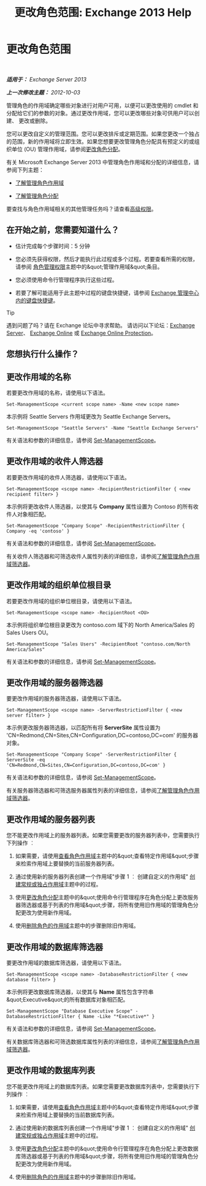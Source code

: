 ﻿---
title: '更改角色范围: Exchange 2013 Help'
TOCTitle: 更改角色范围
ms:assetid: 9180e1e0-c352-4ccd-8da6-885a2e309867
ms:mtpsurl: https://technet.microsoft.com/zh-cn/library/Dd298145(v=EXCHG.150)
ms:contentKeyID: 50491028
ms.date: 05/21/2018
mtps_version: v=EXCHG.150
ms.translationtype: MT
---

# 更改角色范围

 

_**适用于：** Exchange Server 2013_

_**上一次修改主题：** 2012-10-03_

管理角色的作用域确定哪些对象进行对用户可用，以便可以更改使用的 cmdlet 和分配给它们的参数的对象。通过更改作用域，您可以更改哪些对象可供用户可以创建、 更改或删除。

您可以更改自定义的管理范围。您可以更改排斥或定期范围。如果您更改一个独占的范围，新的作用域将立即生效。如果您想要更改管理角色分配具有预定义的或组织单位 (OU) 管理作用域，请参阅[更改角色分配](change-a-role-assignment-exchange-2013-help.md)。

有关 Microsoft Exchange Server 2013 中管理角色作用域和分配的详细信息，请参阅下列主题：

  - [了解管理角色作用域](understanding-management-role-scopes-exchange-2013-help.md)

  - [了解管理角色分配](understanding-management-role-assignments-exchange-2013-help.md)

要查找与角色作用域相关的其他管理任务吗？请查看[高级权限](advanced-permissions-exchange-2013-help.md)。

## 在开始之前，您需要知道什么？

  - 估计完成每个步骤时间：5 分钟

  - 您必须先获得权限，然后才能执行此过程或多个过程。若要查看所需的权限，请参阅 [角色管理权限](role-management-permissions-exchange-2013-help.md)主题中的\&quot;管理作用域\&quot;条目。

  - 您必须使用命令行管理程序执行这些过程。

  - 若要了解可能适用于此主题中过程的键盘快捷键，请参阅 [Exchange 管理中心内的键盘快捷键](keyboard-shortcuts-in-the-exchange-admin-center-exchange-online-protection-help.md)。

> [!tip]
> 遇到问题了吗？请在 Exchange 论坛中寻求帮助。 请访问以下论坛：<a href="https://go.microsoft.com/fwlink/p/?linkid=60612">Exchange Server</a>、 <a href="https://go.microsoft.com/fwlink/p/?linkid=267542">Exchange Online</a> 或 <a href="https://go.microsoft.com/fwlink/p/?linkid=285351">Exchange Online Protection</a>。


## 您想执行什么操作？

## 更改作用域的名称

若要更改作用域的名称，请使用以下语法。

    Set-ManagementScope <current scope name> -Name <new scope name>

本示例将 Seattle Servers 作用域更改为 Seattle Exchange Servers。

    Set-ManagementScope "Seattle Servers" -Name "Seattle Exchange Servers"

有关语法和参数的详细信息，请参阅 [Set-ManagementScope](https://technet.microsoft.com/zh-cn/library/dd297996\(v=exchg.150\))。

## 更改作用域的收件人筛选器

若要更改作用域的收件人筛选器，请使用以下语法。

    Set-ManagementScope <scope name> -RecipientRestrictionFilter { <new recipient filter> }

本示例将更改收件人筛选器，以使其与 **Company** 属性设置为 Contoso 的所有收件人对象相匹配。

    Set-ManagementScope "Company Scope" -RecipientRestrictionFilter { Company -eq 'contoso' }

有关语法和参数的详细信息，请参阅 [Set-ManagementScope](https://technet.microsoft.com/zh-cn/library/dd297996\(v=exchg.150\))。

有关收件人筛选器和可筛选收件人属性列表的详细信息，请参阅[了解管理角色作用域筛选器](understanding-management-role-scope-filters-exchange-2013-help.md)。

## 更改作用域的组织单位根目录

若要更改作用域的组织单位根目录，请使用以下语法。

    Set-ManagementScope <scope name> -RecipientRoot <OU>

本示例将组织单位根目录更改为 contoso.com 域下的 North America/Sales 的 Sales Users OU。

    Set-ManagementScope "Sales Users" -RecipientRoot "contoso.com/North America/Sales"

有关语法和参数的详细信息，请参阅 [Set-ManagementScope](https://technet.microsoft.com/zh-cn/library/dd297996\(v=exchg.150\))。

## 更改作用域的服务器筛选器

要更改作用域的服务器筛选器，请使用以下语法。

    Set-ManagementScope <scope name> -ServerRestrictionFilter { <new server filter> }

本示例更改服务器筛选器，以匹配所有将 **ServerSite** 属性设置为 'CN=Redmond,CN=Sites,CN=Configuration,DC=contoso,DC=com' 的服务器对象。

    Set-ManagementScope "Company Scope" -ServerRestrictionFilter { ServerSite -eq 'CN=Redmond,CN=Sites,CN=Configuration,DC=contoso,DC=com' }

有关语法和参数的详细信息，请参阅 [Set-ManagementScope](https://technet.microsoft.com/zh-cn/library/dd297996\(v=exchg.150\))。

有关服务器筛选器和可筛选服务器属性列表的详细信息，请参阅[了解管理角色作用域筛选器](understanding-management-role-scope-filters-exchange-2013-help.md)。

## 更改作用域的服务器列表

您不能更改作用域上的服务器列表。如果您需要更改的服务器列表中，您需要执行下列操作 ︰

1.  如果需要，请使用[查看角色作用域](view-role-scopes-exchange-2013-help.md)主题中的\&quot;查看特定作用域\&quot;步骤来检索作用域上要替换的当前服务器列表。

2.  通过使用新的服务器列表创建一个作用域"步骤 1 ︰ 创建自定义的作用域" [创建常规或独占作用域](create-a-regular-or-exclusive-scope-exchange-2013-help.md)主题中的过程。

3.  使用[更改角色分配](change-a-role-assignment-exchange-2013-help.md)主题中的\&quot;使用命令行管理程序在角色分配上更改服务器筛选器或基于列表的作用域\&quot;步骤，将所有使用旧作用域的管理角色分配更改为使用新作用域。

4.  使用[删除角色的作用域](remove-a-role-scope-exchange-2013-help.md)主题中的步骤删除旧作用域。

## 更改作用域的数据库筛选器

要更改作用域的数据库筛选器，请使用以下语法。

    Set-ManagementScope <scope name> -DatabaseRestrictionFilter { <new database filter> }

本示例将更改数据库筛选器，以使其与 **Name** 属性包含字符串\&quot;Executive\&quot;的所有数据库对象相匹配。

    Set-ManagementScope "Database Executive Scope" -DatabaseRestrictionFilter { Name -Like "*Executive*" }

有关语法和参数的详细信息，请参阅 [Set-ManagementScope](https://technet.microsoft.com/zh-cn/library/dd297996\(v=exchg.150\))。

有关数据库筛选器和可筛选数据库属性列表的详细信息，请参阅[了解管理角色作用域筛选器](understanding-management-role-scope-filters-exchange-2013-help.md)。

## 更改作用域的数据库列表

您不能更改作用域上的数据库列表。如果您需要更改数据库列表中，您需要执行下列操作 ︰

1.  如果需要，请使用[查看角色作用域](view-role-scopes-exchange-2013-help.md)主题中的\&quot;查看特定作用域\&quot;步骤来检索作用域上要替换的当前数据库列表。

2.  通过使用新的数据库列表创建一个作用域"步骤 1 ︰ 创建自定义的作用域" [创建常规或独占作用域](create-a-regular-or-exclusive-scope-exchange-2013-help.md)主题中的过程。

3.  使用[更改角色分配](change-a-role-assignment-exchange-2013-help.md)主题中的\&quot;使用命令行管理程序在角色分配上更改数据库筛选器或基于列表的作用域\&quot;步骤，将所有使用旧作用域的管理角色分配更改为使用新作用域。

4.  使用[删除角色的作用域](remove-a-role-scope-exchange-2013-help.md)主题中的步骤删除旧作用域。

